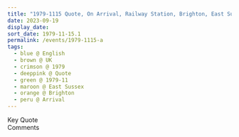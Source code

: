 ```yaml
---
title: "1979-1115 Quote, On Arrival, Railway Station, Brighton, East Sussex, UK"
date: 2023-09-19
display_date: 
sort_date: 1979-11-15.1
permalink: /events/1979-1115-a
tags:
  - blue @ English
  - brown @ UK
  - crimson @ 1979
  - deeppink @ Quote
  - green @ 1979-11
  - maroon @ East Sussex
  - orange @ Brighton
  - peru @ Arrival
---
```


<wave-list>
  <list-title color="green" width="75">Key Quote</list-title>
  <list-item color="BlanchedAlmond"  width="200"></list-item>
  <list-item color="Lavender"></list-item>
  <list-item color="BlanchedAlmond"></list-item>
</wave-list>

<br>

<wave-list>
  <list-title color="green" width="75">Comments</list-title>
  <list-item color="BlanchedAlmond"  width="200"></list-item>
  <list-item color="Lavender"></list-item>
  <list-item color="BlanchedAlmond"></list-item>
</wave-list>